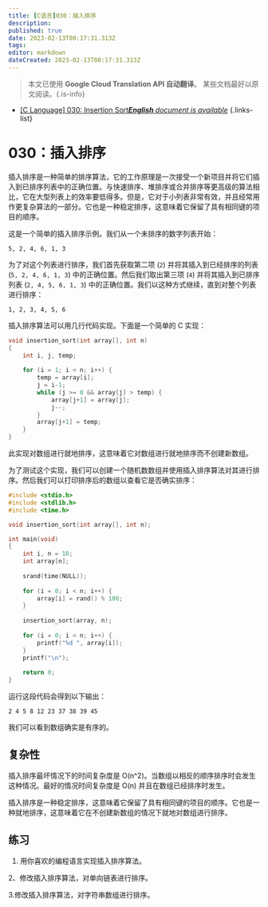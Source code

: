 ```yaml
---
title: [C语言]030：插入排序
description: 
published: true
date: 2023-02-13T00:17:31.313Z
tags: 
editor: markdown
dateCreated: 2023-02-13T00:17:31.313Z
---
```


> 本文已使用 **Google Cloud Translation API 自动翻译**。
某些文档最好以原文阅读。{.is-info}



- [[C Language] 030: Insertion Sort***English** document is available*](/en/Knowledge-base/Algorithm/c-language-030-insertion-sort)
{.links-list}


# 030：插入排序

插入排序是一种简单的排序算法，它的工作原理是一次接受一个新项目并将它们插入到已排序列表中的正确位置。与快速排序、堆排序或合并排序等更高级的算法相比，它在大型列表上的效率要低得多。但是，它对于小列表非常有效，并且经常用作更复杂算法的一部分。它也是一种稳定排序，这意味着它保留了具有相同键的项目的顺序。

这是一个简单的插入排序示例。我们从一个未排序的数字列表开始：

```
5, 2, 4, 6, 1, 3
```

为了对这个列表进行排序，我们首先获取第二项 (`2`) 并将其插入到已经排序的列表 (`5, 2, 4, 6, 1, 3`) 中的正确位置。然后我们取出第三项 (`4`) 并将其插入到已排序列表 (`2, 4, 5, 6, 1, 3`) 中的正确位置。我们以这种方式继续，直到对整个列表进行排序：

```
1, 2, 3, 4, 5, 6
```

插入排序算法可以用几行代码实现。下面是一个简单的 C 实现：

```C
void insertion_sort(int array[], int n)
{
    int i, j, temp;
    
    for (i = 1; i < n; i++) {
        temp = array[i];
        j = i-1;
        while (j >= 0 && array[j] > temp) {
            array[j+1] = array[j];
            j--;
        }
        array[j+1] = temp;
    }
}
```

此实现对数组进行就地排序，这意味着它对数组进行就地排序而不创建新数组。

为了测试这个实现，我们可以创建一个随机数数组并使用插入排序算法对其进行排序。然后我们可以打印排序后的数组以查看它是否确实排序：

```C
#include <stdio.h>
#include <stdlib.h>
#include <time.h>

void insertion_sort(int array[], int n);

int main(void)
{
    int i, n = 10;
    int array[n];
    
    srand(time(NULL));
    
    for (i = 0; i < n; i++) {
        array[i] = rand() % 100;
    }
    
    insertion_sort(array, n);
    
    for (i = 0; i < n; i++) {
        printf("%d ", array[i]);
    }
    printf("\n");
    
    return 0;
}
```

运行这段代码会得到以下输出：

```
2 4 5 8 12 23 37 38 39 45 
```

我们可以看到数组确实是有序的。

## 复杂性

插入排序最坏情况下的时间复杂度是 O(n^2)。当数组以相反的顺序排序时会发生这种情况。最好的情况时间复杂度是 O(n) 并且在数组已经排序时发生。

插入排序是一种稳定排序，这意味着它保留了具有相同键的项目的顺序。它也是一种就地排序，这意味着它在不创建新数组的情况下就地对数组进行排序。

## 练习

1. 用你喜欢的编程语言实现插入排序算法。

2、修改插入排序算法，对单向链表进行排序。

3.修改插入排序算法，对字符串数组进行排序。